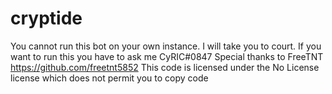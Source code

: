 # cryptide
You cannot run this bot on your own instance. I will take you to court. If you want to run this you have to ask me
CyRIC#0847
Special thanks to FreeTNT
https://github.com/freetnt5852
This code is licensed under the No License license which does not permit you to copy code

